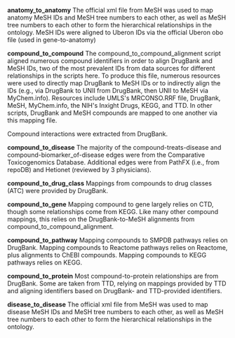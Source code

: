 **anatomy_to_anatomy**
The official xml file from MeSH was used to map anatomy MeSH IDs and MeSH tree numbers to each other, as well as MeSH tree numbers to each other to form the hierarchical relationships in the ontology. MeSH IDs were aligned to Uberon IDs via the official Uberon obo file (used in gene-to-anatomy) 

**compound_to_compound**
The compound_to_compound_alignment script aligned numerous compound identifiers in order to align DrugBank and MeSH IDs, two of the most prevalent IDs from data sources for different relationships in the scripts here. To produce this file, numerous resources were used to directly map DrugBank to MeSH IDs or to indirectly align the IDs (e.g., via DrugBank to UNII from DrugBank, then UNII to MeSH via MyChem.info). Resources include UMLS's MRCONSO.RRF file, DrugBank, MeSH, MyChem.info, the NIH's Inxight Drugs, KEGG, and TTD. In other scripts, DrugBank and MeSH compounds are mapped to one another via this mapping file.

Compound interactions were extracted from DrugBank. 

**compound_to_disease**
The majority of the compound-treats-disease and compound-biomarker_of-disease edges were from the Comparative Toxicogenomics Database. Additional edges were from PathFX (i.e., from repoDB) and Hetionet (reviewed by 3 physicians). 

**compound_to_drug_class**
Mappings from compounds to drug classes (ATC) were provided by DrugBank. 

**compound_to_gene**
Mapping compound to gene largely relies on CTD, though some relationships come from KEGG. Like many other compound mappings, this relies on the DrugBank-to-MeSH alignments from compound_to_compound_alignment.

**compound_to_pathway**
Mapping compounds to SMPDB pathways relies on DrugBank. Mapping compounds to Reactome pathways relies on Reactome, plus alignments to ChEBI compounds. Mapping compounds to KEGG pathways relies on KEGG. 

**compound_to_protein**
Most compound-to-protein relationships are from DrugBank. Some are taken from TTD, relying on mappings provided by TTD and aligning identifiers based on DrugBank- and TTD-provided identifiers.  

**disease_to_disease**
The official xml file from MeSH was used to map disease MeSH IDs and MeSH tree numbers to each other, as well as MeSH tree numbers to each other to form the hierarchical relationships in the ontology. 



